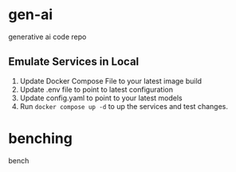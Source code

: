 # gen-ai

generative ai code repo

## Emulate Services in Local

1. Update Docker Compose File to your latest image build 
2. Update .env file to point to latest configuration
3. Update config.yaml to point to your latest models 
4. Run `docker compose up -d` to up the services and test changes.
# benching
bench
